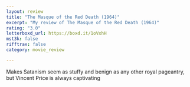 ```yaml
---
layout: review
title: "The Masque of the Red Death (1964)"
excerpt: "My review of The Masque of the Red Death (1964)"
rating: "3.0"
letterboxd_url: https://boxd.it/1oVxhH
mst3k: false
rifftrax: false
category: movie_review

---
```


Makes Satanism seem as stuffy and benign as any other royal pageantry, but Vincent Price is always captivating